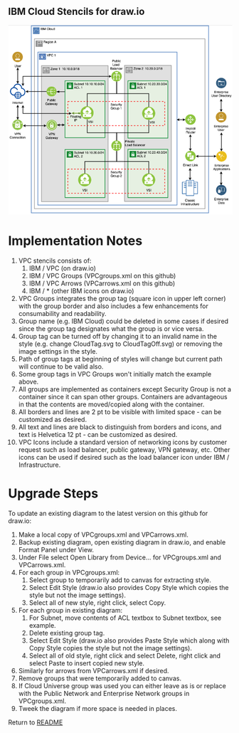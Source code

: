 ## IBM Cloud Stencils for draw.io

![VPCSimple](/images/vpc-experience-simple-drawio.png)

# Implementation Notes

1. VPC stencils consists of:
    1. IBM / VPC (on draw.io)
    2. IBM / VPC Groups (VPCgroups.xml on this github)
    3. IBM / VPC Arrows (VPCarrows.xml on this github)
    4. IBM / * (other IBM icons on draw.io)
2. VPC Groups integrates the group tag (square icon in upper left corner) with the group border and also includes a few enhancements for consumability and readability.
3. Group name (e.g. IBM Cloud) could be deleted in some cases if desired since the group tag designates what the group is or vice versa.
4. Group tag can be turned off by changing it to an invalid name in the style (e.g. change CloudTag.svg to CloudTagOff.svg) or removing the image settings in the style.
5. Path of group tags at beginning of styles will change but current path will continue to be valid also.
6. Some group tags in VPC Groups won't initially match the example above.
7. All groups are implemented as containers except Security Group is not a container since it can span other groups. Containers are advantageous in that the contents are moved/copied along with the container.
8. All borders and lines are 2 pt to be visible with limited space - can be customized as desired.
9. All text and lines are black to distinguish from borders and icons, and text is Helvetica 12 pt - can be customized as desired.
10. VPC Icons include a standard version of networking icons by customer request such as load balancer, public gateway, VPN gateway, etc.  Other icons can be used if desired such as the load balancer icon under IBM / Infrastructure.

# Upgrade Steps

To update an existing diagram to the latest version on this github for draw.io:
1. Make a local copy of VPCgroups.xml and VPCarrows.xml. 
2. Backup existing diagram, open existing diagram in draw.io, and enable Format Panel under View.
3. Under File select Open Library from Device... for VPCgroups.xml and VPCarrows.xml.
4. For each group in VPCgroups.xml: 
    1. Select group to temporarily add to canvas for extracting style.
    2. Select Edit Style (draw.io also provides Copy Style which copies the style but not the image settings).
    3. Select all of new style, right click, select Copy.
5. For each group in existing diagram: 
    1. For Subnet, move contents of ACL textbox to Subnet textbox, see example.
    2. Delete existing group tag.
    3. Select Edit Style (draw.io also provides Paste Style which along with Copy Style copies the style but not the image settings).
    4. Select all of old style, right click and select Delete, right click and select Paste to insert copied new style.
6. Similarly for arrows from VPCarrows.xml if desired.
7. Remove groups that were temporarily added to canvas.
8. If Cloud Universe group was used you can either leave as is or replace with the Public Network and Enterprise Network groups in VPCgroups.xml.
9. Tweek the diagram if more space is needed in places.

Return to [README](/README.md)
